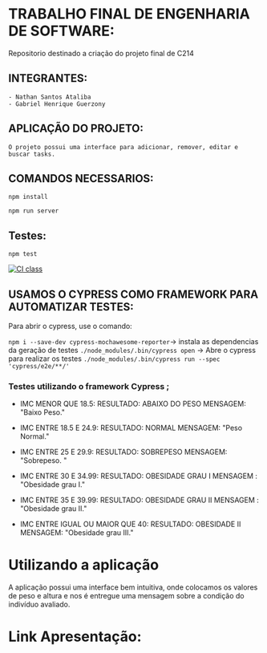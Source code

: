 # TRABALHO FINAL DE ENGENHARIA DE SOFTWARE:
Repositorio destinado a criação do projeto final de C214

## INTEGRANTES:
    - Nathan Santos Ataliba
    - Gabriel Henrique Guerzony

## APLICAÇÃO DO PROJETO:
    O projeto possui uma interface para adicionar, remover, editar e buscar tasks.

## COMANDOS NECESSARIOS:
```npm install```

```npm run server```

## Testes: 

```npm test```

[![CI class](https://github.com/NathanAtaliba/C214-PROJECT-V2/actions/workflows/ci.yml/badge.svg)](https://github.com/NathanAtaliba/C214-PROJECT-V2/actions/workflows/ci.yml)

## USAMOS O CYPRESS COMO FRAMEWORK PARA AUTOMATIZAR TESTES:
Para abrir o cypress, use o comando:

```npm i --save-dev cypress-mochawesome-reporter```-> instala as dependencias da geração de testes
```./node_modules/.bin/cypress open``` -> Abre o cypress para realizar os testes
```./node_modules/.bin/cypress run --spec 'cypress/e2e/**/'``` 


###  Testes utilizando o framework Cypress ;

- IMC MENOR QUE 18.5: RESULTADO: ABAIXO DO PESO MENSAGEM: "Baixo Peso."

- IMC ENTRE 18.5 E 24.9: RESULTADO: NORMAL MENSAGEM: "Peso Normal."

- IMC ENTRE 25 E 29.9: RESULTADO: SOBREPESO MENSAGEM: "Sobrepeso. "

- IMC ENTRE 30 E 34.99: RESULTADO: OBESIDADE GRAU I MENSAGEM : "Obesidade grau I."

- IMC ENTRE 35 E 39.99: RESULTADO: OBESIDADE GRAU II MENSAGEM : "Obesidade grau II."

- IMC ENTRE IGUAL OU MAIOR QUE 40: RESULTADO: OBESIDADE II MENSAGEM: "Obesidade grau III."

# Utilizando a aplicação

A aplicação possui uma interface bem intuitiva, onde colocamos os valores de peso e altura e nos é entregue uma mensagem sobre a condição do indivíduo avaliado.

# Link Apresentação:




